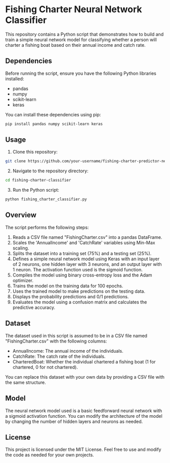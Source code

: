 # Fishing Charter Neural Network Classifier

This repository contains a Python script that demonstrates how to build and train a simple neural network model for classifying whether a person will charter a fishing boat based on their annual income and catch rate.

## Dependencies
Before running the script, ensure you have the following Python libraries installed:

- pandas
- numpy
- scikit-learn
- keras

You can install these dependencies using pip:

```bash
pip install pandas numpy scikit-learn keras
```

## Usage
1. Clone this repository:

```bash
git clone https://github.com/your-username/fishing-charter-predictor-neural-net.git
```

2. Navigate to the repository directory:

```bash
cd fishing-charter-classifier
```

3. Run the Python script:

```bash
python fishing_charter_classifier.py
```

## Overview
The script performs the following steps:

1. Reads a CSV file named "FishingCharter.csv" into a pandas DataFrame.
2. Scales the 'AnnualIncome' and 'CatchRate' variables using Min-Max scaling.
3. Splits the dataset into a training set (75%) and a testing set (25%).
4. Defines a simple neural network model using Keras with an input layer of 2 neurons, one hidden layer with 3 neurons, and an output layer with 1 neuron. The activation function used is the sigmoid function.
5. Compiles the model using binary cross-entropy loss and the Adam optimizer.
6. Trains the model on the training data for 100 epochs.
7. Uses the trained model to make predictions on the testing data.
8. Displays the probability predictions and 0/1 predictions.
9. Evaluates the model using a confusion matrix and calculates the predictive accuracy.

## Dataset
The dataset used in this script is assumed to be in a CSV file named "FishingCharter.csv" with the following columns:

- AnnualIncome: The annual income of the individuals.
- CatchRate: The catch rate of the individuals.
- CharteredBoat: Whether the individual chartered a fishing boat (1 for chartered, 0 for not chartered).

You can replace this dataset with your own data by providing a CSV file with the same structure.

## Model
The neural network model used is a basic feedforward neural network with a sigmoid activation function. You can modify the architecture of the model by changing the number of hidden layers and neurons as needed.

## License
This project is licensed under the MIT License. Feel free to use and modify the code as needed for your own projects.

